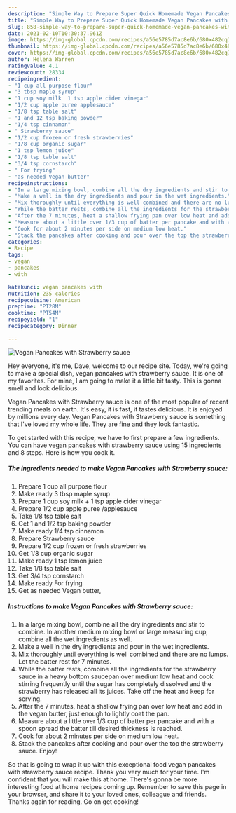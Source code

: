 ```yaml
---
description: "Simple Way to Prepare Super Quick Homemade Vegan Pancakes with Strawberry sauce"
title: "Simple Way to Prepare Super Quick Homemade Vegan Pancakes with Strawberry sauce"
slug: 858-simple-way-to-prepare-super-quick-homemade-vegan-pancakes-with-strawberry-sauce
date: 2021-02-10T10:30:37.961Z
image: https://img-global.cpcdn.com/recipes/a56e5785d7ac8e6b/680x482cq70/vegan-pancakes-with-strawberry-sauce-recipe-main-photo.jpg
thumbnail: https://img-global.cpcdn.com/recipes/a56e5785d7ac8e6b/680x482cq70/vegan-pancakes-with-strawberry-sauce-recipe-main-photo.jpg
cover: https://img-global.cpcdn.com/recipes/a56e5785d7ac8e6b/680x482cq70/vegan-pancakes-with-strawberry-sauce-recipe-main-photo.jpg
author: Helena Warren
ratingvalue: 4.1
reviewcount: 28334
recipeingredient:
- "1 cup all purpose flour"
- "3 tbsp maple syrup"
- "1 cup soy milk  1 tsp apple cider vinegar"
- "1/2 cup apple puree applesauce"
- "1/8 tsp table salt"
- "1 and 12 tsp baking powder"
- "1/4 tsp cinnamon"
- " Strawberry sauce"
- "1/2 cup frozen or fresh strawberries"
- "1/8 cup organic sugar"
- "1 tsp lemon juice"
- "1/8 tsp table salt"
- "3/4 tsp cornstarch"
- " For frying"
- "as needed Vegan butter"
recipeinstructions:
- "In a large mixing bowl, combine all the dry ingredients and stir to combine. In another medium mixing bowl or large measuring cup, combine all the wet ingredients as well."
- "Make a well in the dry ingredients and pour in the wet ingredients."
- "Mix thoroughly until everything is well combined and there are no lumps. Let the batter rest for 7 minutes."
- "While the batter rests, combine all the ingredients for the strawberry sauce in a heavy bottom saucepan over medium low heat and cook stirring frequently until the sugar has completely dissolved and the strawberry has released all its juices. Take off the heat and keep for serving."
- "After the 7 minutes, heat a shallow frying pan over low heat and add in the vegan butter, just enough to lightly coat the pan."
- "Measure about a little over 1/3 cup of batter per pancake and with a spoon spread the batter till desired thickness is reached."
- "Cook for about 2 minutes per side on medium low heat."
- "Stack the pancakes after cooking and pour over the top the strawberry sauce. Enjoy!"
categories:
- Recipe
tags:
- vegan
- pancakes
- with

katakunci: vegan pancakes with 
nutrition: 235 calories
recipecuisine: American
preptime: "PT28M"
cooktime: "PT54M"
recipeyield: "1"
recipecategory: Dinner

---
```



![Vegan Pancakes with Strawberry sauce](https://img-global.cpcdn.com/recipes/a56e5785d7ac8e6b/680x482cq70/vegan-pancakes-with-strawberry-sauce-recipe-main-photo.jpg)

Hey everyone, it's me, Dave, welcome to our recipe site. Today, we're going to make a special dish, vegan pancakes with strawberry sauce. It is one of my favorites. For mine, I am going to make it a little bit tasty. This is gonna smell and look delicious.

Vegan Pancakes with Strawberry sauce is one of the most popular of recent trending meals on earth. It's easy, it is fast, it tastes delicious. It is enjoyed by millions every day. Vegan Pancakes with Strawberry sauce is something that I've loved my whole life. They are fine and they look fantastic.




To get started with this recipe, we have to first prepare a few ingredients. You can have vegan pancakes with strawberry sauce using 15 ingredients and 8 steps. Here is how you cook it.

<!--inarticleads1-->

##### The ingredients needed to make Vegan Pancakes with Strawberry sauce:

1. Prepare 1 cup all purpose flour
1. Make ready 3 tbsp maple syrup
1. Prepare 1 cup soy milk + 1 tsp apple cider vinegar
1. Prepare 1/2 cup apple puree /applesauce
1. Take 1/8 tsp table salt
1. Get 1 and 1/2 tsp baking powder
1. Make ready 1/4 tsp cinnamon
1. Prepare  Strawberry sauce
1. Prepare 1/2 cup frozen or fresh strawberries
1. Get 1/8 cup organic sugar
1. Make ready 1 tsp lemon juice
1. Take 1/8 tsp table salt
1. Get 3/4 tsp cornstarch
1. Make ready  For frying
1. Get as needed Vegan butter,




<!--inarticleads2-->

##### Instructions to make Vegan Pancakes with Strawberry sauce:

1. In a large mixing bowl, combine all the dry ingredients and stir to combine. In another medium mixing bowl or large measuring cup, combine all the wet ingredients as well.
1. Make a well in the dry ingredients and pour in the wet ingredients.
1. Mix thoroughly until everything is well combined and there are no lumps. Let the batter rest for 7 minutes.
1. While the batter rests, combine all the ingredients for the strawberry sauce in a heavy bottom saucepan over medium low heat and cook stirring frequently until the sugar has completely dissolved and the strawberry has released all its juices. Take off the heat and keep for serving.
1. After the 7 minutes, heat a shallow frying pan over low heat and add in the vegan butter, just enough to lightly coat the pan.
1. Measure about a little over 1/3 cup of batter per pancake and with a spoon spread the batter till desired thickness is reached.
1. Cook for about 2 minutes per side on medium low heat.
1. Stack the pancakes after cooking and pour over the top the strawberry sauce. Enjoy!




So that is going to wrap it up with this exceptional food vegan pancakes with strawberry sauce recipe. Thank you very much for your time. I'm confident that you will make this at home. There's gonna be more interesting food at home recipes coming up. Remember to save this page in your browser, and share it to your loved ones, colleague and friends. Thanks again for reading. Go on get cooking!
